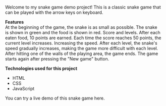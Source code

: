 Welcome to my snake game demo project! This is a classic snake game that can be played with the arrow keys on keyboard.

**Features**  
At the beginning of the game, the snake is as small as possible. The snake is shown in green and the food is shown in red.
Score and levels. After each eaten food, 10 points are earned. Each time the score reaches 50 points, the current level increases.
Increasing the speed. After each level, the snake's speed gradually increases, making the game more difficult with each level.
After hitting one of the walls of the playing area, the game ends. The game starts again after pressing the "New game" button.

**Technologies used for this project**
* HTML
* CSS
* JavaScript

You can try a live demo of this snake game here.
